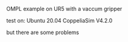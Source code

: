 OMPL example on UR5 with a vaccum gripper

test on:
    Ubuntu 20.04
    CoppeliaSim V4.2.0

but there are some problems
